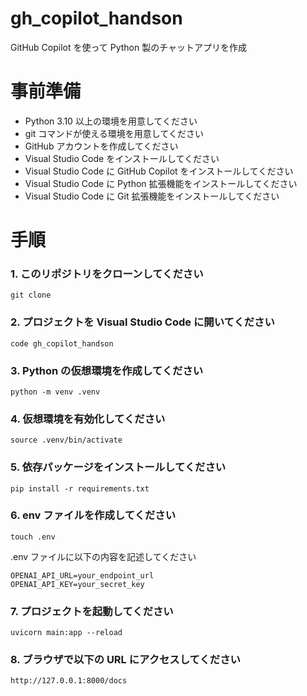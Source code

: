 # gh_copilot_handson

GitHub Copilot を使って Python 製のチャットアプリを作成

# 事前準備

- Python 3.10 以上の環境を用意してください
- git コマンドが使える環境を用意してください
- GitHub アカウントを作成してください
- Visual Studio Code をインストールしてください
- Visual Studio Code に GitHub Copilot をインストールしてください
- Visual Studio Code に Python 拡張機能をインストールしてください
- Visual Studio Code に Git 拡張機能をインストールしてください

# 手順

### 1. このリポジトリをクローンしてください

```
git clone
```

### 2. プロジェクトを Visual Studio Code に開いてください

```
code gh_copilot_handson
```

### 3. Python の仮想環境を作成してください

```
python -m venv .venv
```

### 4. 仮想環境を有効化してください

```
source .venv/bin/activate
```

### 5. 依存パッケージをインストールしてください

```
pip install -r requirements.txt
```

### 6. env ファイルを作成してください

```
touch .env
```

.env ファイルに以下の内容を記述してください

```
OPENAI_API_URL=your_endpoint_url
OPENAI_API_KEY=your_secret_key

```

### 7. プロジェクトを起動してください

```
uvicorn main:app --reload
```

### 8. ブラウザで以下の URL にアクセスしてください

```
http://127.0.0.1:8000/docs
```
